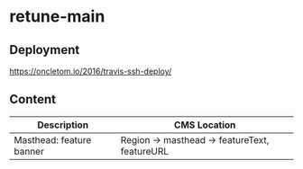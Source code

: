 # retune-main

## Deployment

https://oncletom.io/2016/travis-ssh-deploy/

## Content

| Description              | CMS Location                                  |
| ------------------------ | --------------------------------------------- |
| Masthead: feature banner | Region -> masthead -> featureText, featureURL |
